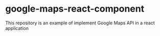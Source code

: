 # google-maps-react-component
This repository is an example of implement Google Maps API in a react application
